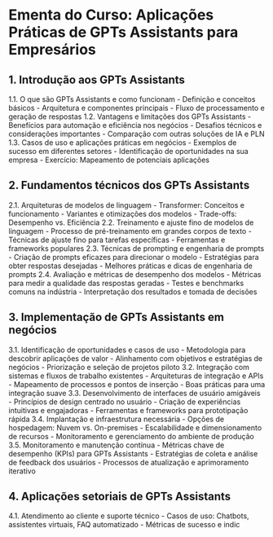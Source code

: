 # Ementa do Curso: Aplicações Práticas de GPTs Assistants para Empresários

## 1. Introdução aos GPTs Assistants
   1.1. O que são GPTs Assistants e como funcionam
        - Definição e conceitos básicos
        - Arquitetura e componentes principais
        - Fluxo de processamento e geração de respostas
   1.2. Vantagens e limitações dos GPTs Assistants
        - Benefícios para automação e eficiência nos negócios
        - Desafios técnicos e considerações importantes
        - Comparação com outras soluções de IA e PLN
   1.3. Casos de uso e aplicações práticas em negócios
        - Exemplos de sucesso em diferentes setores
        - Identificação de oportunidades na sua empresa
        - Exercício: Mapeamento de potenciais aplicações

## 2. Fundamentos técnicos dos GPTs Assistants
   2.1. Arquiteturas de modelos de linguagem
        - Transformer: Conceitos e funcionamento
        - Variantes e otimizações dos modelos
        - Trade-offs: Desempenho vs. Eficiência
   2.2. Treinamento e ajuste fino de modelos de linguagem
        - Processo de pré-treinamento em grandes corpos de texto
        - Técnicas de ajuste fino para tarefas específicas
        - Ferramentas e frameworks populares
   2.3. Técnicas de prompting e engenharia de prompts
        - Criação de prompts eficazes para direcionar o modelo
        - Estratégias para obter respostas desejadas
        - Melhores práticas e dicas de engenharia de prompts
   2.4. Avaliação e métricas de desempenho dos modelos
        - Métricas para medir a qualidade das respostas geradas
        - Testes e benchmarks comuns na indústria
        - Interpretação dos resultados e tomada de decisões

## 3. Implementação de GPTs Assistants em negócios
   3.1. Identificação de oportunidades e casos de uso
        - Metodologia para descobrir aplicações de valor
        - Alinhamento com objetivos e estratégias de negócios
        - Priorização e seleção de projetos piloto
   3.2. Integração com sistemas e fluxos de trabalho existentes
        - Arquiteturas de integração e APIs
        - Mapeamento de processos e pontos de inserção
        - Boas práticas para uma integração suave
   3.3. Desenvolvimento de interfaces de usuário amigáveis
        - Princípios de design centrado no usuário
        - Criação de experiências intuitivas e engajadoras
        - Ferramentas e frameworks para prototipação rápida
   3.4. Implantação e infraestrutura necessária
        - Opções de hospedagem: Nuvem vs. On-premises
        - Escalabilidade e dimensionamento de recursos
        - Monitoramento e gerenciamento do ambiente de produção
   3.5. Monitoramento e manutenção contínua
        - Métricas chave de desempenho (KPIs) para GPTs Assistants
        - Estratégias de coleta e análise de feedback dos usuários
        - Processos de atualização e aprimoramento iterativo

## 4. Aplicações setoriais de GPTs Assistants
   4.1. Atendimento ao cliente e suporte técnico
        - Casos de uso: Chatbots, assistentes virtuais, FAQ automatizado
        - Métricas de sucesso e indic